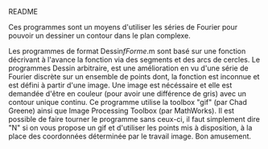 README

Ces programmes sont un moyens d'utiliser les séries de Fourier pour pouvoir un dessiner un contour dans le plan complexe.

Les programmes de format Dessin*fForme*.m sont basé sur une fonction décrivant à l'avance la fonction via des segments et des arcs de cercles.
Le programmes Dessin arbitraire, est une amélioration en vu d'une série de Fourier discrète sur un ensemble de points dont,
la fonction est inconnue et est défini à partir d'une image.
Une image est nécéssaire et elle est demandée d'être en couleur (pour avoir une différence de gris) avec un contour unique continu.
Ce programme utilise  la toolbox "gif" (par Chad Greene) ainsi que Image Processing Toolbox (par MathWorks).
Il est possible de faire tourner le programme sans ceux-ci, il faut simplement dire "N" si on vous propose un gif et d'utiliser les points mis à disposition,
à la place des coordonnées déterminée par le travail image.
Bon amusement.
